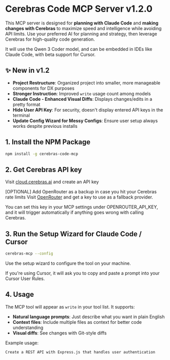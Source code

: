 # Cerebras Code MCP Server v1.2.0

This MCP server is designed for **planning with Claude Code** and **making changes with Cerebras** to maximize speed and intelligence while avoiding API limits. Use your preferred AI for planning and strategy, then leverage Cerebras for high-quality code generation.

It will use the Qwen 3 Coder model, and can be embedded in IDEs like Claude Code, with beta support for Cursor.

## ✨ New in v1.2

- **Project Restructure**: Organized project into smaller, more manageable components for DX purposes
- **Stronger Instruction**: Improved `write` usage count among models
- **Claude Code - Enhanced Visual Diffs**: Displays changes/edits in a pretty format
- **Hide User API Key**: For security, doesn't display entered API keys in the terminal
- **Update Config Wizard for Messy Configs**: Ensure user setup always works despite previous installs

## 1. Install the NPM Package
```bash
npm install -g cerebras-code-mcp
```

## 2. Get Cerebras API key
Visit [cloud.cerebras.ai](https://cloud.cerebras.ai) and create an API key

[OPTIONAL] Add OpenRouter as a backup in case you hit your Cerebras rate limits
Visit [OpenRouter](https://openrouter.ai/) and get a key to use as a fallback provider.

You can set this key in your MCP settings under OPENROUTER_API_KEY, and it will trigger automatically if anything goes wrong with calling Cerebras.


## 3. Run the Setup Wizard for Claude Code / Cursor
```bash
cerebras-mcp --config
```

Use the setup wizard to configure the tool on your machine.

If you're using Cursor, it will ask you to copy and paste a prompt into your Cursor User Rules.

## 4. Usage

The MCP tool will appear as `write` in your tool list. It supports:

- **Natural language prompts**: Just describe what you want in plain English
- **Context files**: Include multiple files as context for better code understanding
- **Visual diffs**: See changes with Git-style diffs

Example usage:
```
Create a REST API with Express.js that handles user authentication
```